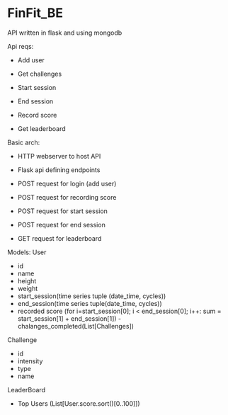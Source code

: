 # FinFit_BE
API written in flask and using mongodb

Api reqs:

- Add user

- Get challenges

- Start session

- End session

- Record score

- Get leaderboard

Basic arch:
- HTTP webserver to host API

- Flask api defining endpoints

- POST request for login (add user)

- POST request for recording score

- POST request for start session

- POST request for end session

- GET request for leaderboard

Models:
User
- id
- name
- height
- weight
- start_session(time series tuple (date_time, cycles))
- end_session(time series tuple(date_time, cycles))
- recorded score (for i=start_session[0]; i < end_session[0]; i++: sum = start_session[1] + end_session[1])
-chalanges_completed(List[Challenges])

Challenge
- id
- intensity
- type
- name

LeaderBoard
- Top Users (List[User.score.sort()[0..100]])
